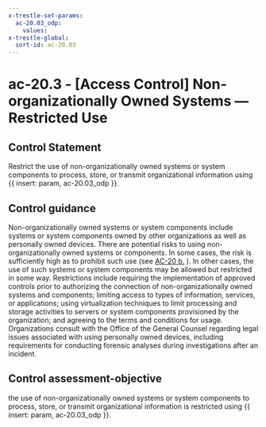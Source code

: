 ```yaml
---
x-trestle-set-params:
  ac-20.03_odp:
    values:
x-trestle-global:
  sort-id: ac-20.03
---
```


# ac-20.3 - \[Access Control\] Non-organizationally Owned Systems — Restricted Use

## Control Statement

Restrict the use of non-organizationally owned systems or system components to process, store, or transmit organizational information using {{ insert: param, ac-20.03_odp }}.

## Control guidance

Non-organizationally owned systems or system components include systems or system components owned by other organizations as well as personally owned devices. There are potential risks to using non-organizationally owned systems or components. In some cases, the risk is sufficiently high as to prohibit such use (see [AC-20 b.](#ac-20_smt.b) ). In other cases, the use of such systems or system components may be allowed but restricted in some way. Restrictions include requiring the implementation of approved controls prior to authorizing the connection of non-organizationally owned systems and components; limiting access to types of information, services, or applications; using virtualization techniques to limit processing and storage activities to servers or system components provisioned by the organization; and agreeing to the terms and conditions for usage. Organizations consult with the Office of the General Counsel regarding legal issues associated with using personally owned devices, including requirements for conducting forensic analyses during investigations after an incident.

## Control assessment-objective

the use of non-organizationally owned systems or system components to process, store, or transmit organizational information is restricted using {{ insert: param, ac-20.03_odp }}.

